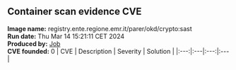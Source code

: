 ## Container scan evidence CVE
<strong>Image name:</strong> registry.ente.regione.emr.it/parer/okd/crypto:sast
<br/><strong>Run date:</strong> Thu Mar 14 15:21:11 CET 2024
<br/><strong>Produced by:</strong> <a href="https://gitlab.ente.regione.emr.it/parer/okd/crypto/-/jobs/194693">Job</a>
<br/><strong>CVE founded:</strong> 0
| CVE | Description | Severity | Solution | 
|:---:|:---|:---:|:---|
